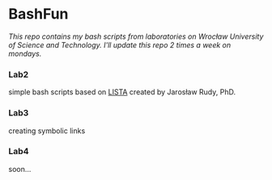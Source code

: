 # BashFun
*This repo contains my bash scripts from laboratories on Wrocław University of Science and Technology.
I'll update this repo 2 times a week on mondays.*

### Lab2
simple bash scripts based on [LISTA](http://jaroslaw.rudy.staff.iiar.pwr.wroc.pl/dydaktyka.php) created by Jarosław Rudy, PhD.


### Lab3
creating symbolic links

### Lab4
soon...

